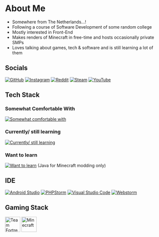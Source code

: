 # About Me
- Somewhere from The Netherlands...!
- Following a course of Software Development of some random college
- Mostly interested in Front-End
- Makes renders of Minecraft in free-time and hosts occasionally private SMPs
- Loves talking about games, tech & software and is still learning a lot of them
## Socials
[![GitHub](https://img.shields.io/badge/GitHub-100000?style=for-the-badge&logo=github&logoColor=white)](https://github.com/GGCreeperXD)
[![Instagram](https://img.shields.io/badge/Instagram-E4405F?style=for-the-badge&logo=instagram&logoColor=white)](https://instagram.com/ggcreeperxd)
[![Reddit](https://img.shields.io/badge/Reddit-FF4500?style=for-the-badge&logo=reddit&logoColor=white)](https://reddit.com/user/ggcreeperxd)
[![Steam](https://img.shields.io/badge/Steam-000000?style=for-the-badge&logo=steam&logoColor=white)](https://steamcommunity.com/id/GGCreeperXD)
[![YouTube](https://img.shields.io/badge/YouTube-FF0000?style=for-the-badge&logo=youtube&logoColor=white)](https://youtube.com/@ggcreeperxd)
## Tech Stack
### Somewhat Comfortable With
[![Somewhat comfortable with](https://skillicons.dev/icons?i=html,css,js,vue,vuetify,php,mysql,nodejs,npm,bootstrap,obsidian,react)]()
### Currently/ still learning
[![Currently/ still learning](https://skillicons.dev/icons?i=flutter,dart,laravel,react,js,vue,vuetify,php,mysql,nodejs,npm,discordjs,bootstrap,obsidian,tailwind)]()
### Want to learn
[![Want to learn](https://skillicons.dev/icons?i=kotlin,tailwind,java)]() (Java for Minecraft modding only)
## IDE
[![Android Studio](https://img.shields.io/badge/Android_Studio-3DDC84?style=for-the-badge&logo=android-studio&logoColor=white)](https://developer.android.com/studio)
[![PHPStorm](http://img.shields.io/badge/-PHPStorm-181717?style=for-the-badge&logo=phpstorm&logoColor=white)](https://www.jetbrains.com/phpstorm/)
[![Visual Studio Code](https://img.shields.io/badge/VSCode-0078D4?style=for-the-badge&logo=visual%20studio%20code&logoColor=white)](https://code.visualstudio.com/)
[![Webstorm](https://img.shields.io/badge/WebStorm-000000?style=for-the-badge&logo=WebStorm&logoColor=white)](https://www.jetbrains.com/webstorm/)
## Gaming Stack
<a href="https://teamfortress.com"><img style="width:50px;height:50px;" src="https://upload.wikimedia.org/wikipedia/commons/4/48/Team_Fortress_2_style_logo.svg" alt="Team Fortress 2"></a>
<a href="https://minecraft.net"><img style="width:50px;height:50px;" src="https://static.wikia.nocookie.net/minecraft_gamepedia/images/1/12/Grass_Block_JE2.png/revision/latest?cb=20200830142618" alt="Minecraft"></a>
